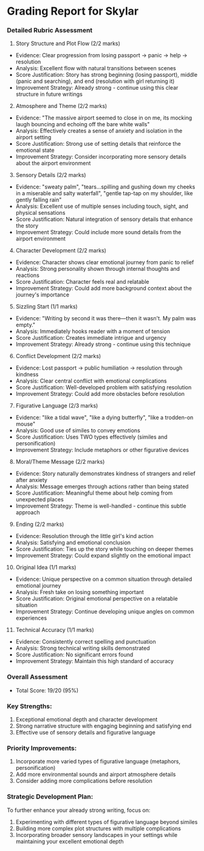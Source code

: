 # Grading Report for Skylar

### Detailed Rubric Assessment

1. Story Structure and Plot Flow (2/2 marks)

- Evidence: Clear progression from losing passport → panic → help → resolution
- Analysis: Excellent flow with natural transitions between scenes
- Score Justification: Story has strong beginning (losing passport), middle (panic and searching), and end (resolution with girl returning it)
- Improvement Strategy: Already strong - continue using this clear structure in future writings

2. Atmosphere and Theme (2/2 marks)

- Evidence: "The massive airport seemed to close in on me, its mocking laugh bouncing and echoing off the bare white walls"
- Analysis: Effectively creates a sense of anxiety and isolation in the airport setting
- Score Justification: Strong use of setting details that reinforce the emotional state
- Improvement Strategy: Consider incorporating more sensory details about the airport environment

3. Sensory Details (2/2 marks)

- Evidence: "sweaty palm", "tears...spilling and gushing down my cheeks in a miserable and salty waterfall", "gentle tap-tap on my shoulder, like gently falling rain"
- Analysis: Excellent use of multiple senses including touch, sight, and physical sensations
- Score Justification: Natural integration of sensory details that enhance the story
- Improvement Strategy: Could include more sound details from the airport environment

4. Character Development (2/2 marks)

- Evidence: Character shows clear emotional journey from panic to relief
- Analysis: Strong personality shown through internal thoughts and reactions
- Score Justification: Character feels real and relatable
- Improvement Strategy: Could add more background context about the journey's importance

5. Sizzling Start (1/1 marks)

- Evidence: "Writing by second it was there—then it wasn't. My palm was empty."
- Analysis: Immediately hooks reader with a moment of tension
- Score Justification: Creates immediate intrigue and urgency
- Improvement Strategy: Already strong - continue using this technique

6. Conflict Development (2/2 marks)

- Evidence: Lost passport → public humiliation → resolution through kindness
- Analysis: Clear central conflict with emotional complications
- Score Justification: Well-developed problem with satisfying resolution
- Improvement Strategy: Could add more obstacles before resolution

7. Figurative Language (2/3 marks)

- Evidence: "like a tidal wave", "like a dying butterfly", "like a trodden-on mouse"
- Analysis: Good use of similes to convey emotions
- Score Justification: Uses TWO types effectively (similes and personification)
- Improvement Strategy: Include metaphors or other figurative devices

8. Moral/Theme Message (2/2 marks)

- Evidence: Story naturally demonstrates kindness of strangers and relief after anxiety
- Analysis: Message emerges through actions rather than being stated
- Score Justification: Meaningful theme about help coming from unexpected places
- Improvement Strategy: Theme is well-handled - continue this subtle approach

9. Ending (2/2 marks)

- Evidence: Resolution through the little girl's kind action
- Analysis: Satisfying and emotional conclusion
- Score Justification: Ties up the story while touching on deeper themes
- Improvement Strategy: Could expand slightly on the emotional impact

10. Original Idea (1/1 marks)

- Evidence: Unique perspective on a common situation through detailed emotional journey
- Analysis: Fresh take on losing something important
- Score Justification: Original emotional perspective on a relatable situation
- Improvement Strategy: Continue developing unique angles on common experiences

11. Technical Accuracy (1/1 marks)

- Evidence: Consistently correct spelling and punctuation
- Analysis: Strong technical writing skills demonstrated
- Score Justification: No significant errors found
- Improvement Strategy: Maintain this high standard of accuracy

### Overall Assessment

- Total Score: 19/20 (95%)

### Key Strengths:

1. Exceptional emotional depth and character development
2. Strong narrative structure with engaging beginning and satisfying end
3. Effective use of sensory details and figurative language

### Priority Improvements:

1. Incorporate more varied types of figurative language (metaphors, personification)
2. Add more environmental sounds and airport atmosphere details
3. Consider adding more complications before resolution

### Strategic Development Plan:

To further enhance your already strong writing, focus on:

1. Experimenting with different types of figurative language beyond similes
2. Building more complex plot structures with multiple complications
3. Incorporating broader sensory landscapes in your settings while maintaining your excellent emotional depth
